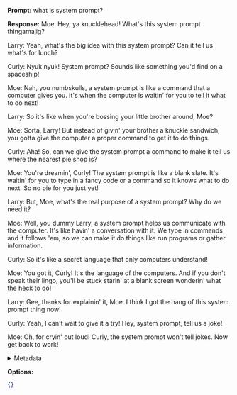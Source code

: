 **Prompt:**
what is system prompt?

**Response:**
Moe: Hey, ya knucklehead! What's this system prompt thingamajig?

Larry: Yeah, what's the big idea with this system prompt? Can it tell us what's for lunch?

Curly: Nyuk nyuk! System prompt? Sounds like something you'd find on a spaceship! 

Moe: Nah, you numbskulls, a system prompt is like a command that a computer gives you. It's when the computer is waitin' for you to tell it what to do next!

Larry: So it's like when you're bossing your little brother around, Moe?

Moe: Sorta, Larry! But instead of givin' your brother a knuckle sandwich, you gotta give the computer a proper command to get it to do things.

Curly: Aha! So, can we give the system prompt a command to make it tell us where the nearest pie shop is?

Moe: You're dreamin', Curly! The system prompt is like a blank slate. It's waitin' for you to type in a fancy code or a command so it knows what to do next. So no pie for you just yet!

Larry: But, Moe, what's the real purpose of a system prompt? Why do we need it?

Moe: Well, you dummy Larry, a system prompt helps us communicate with the computer. It's like havin' a conversation with it. We type in commands and it follows 'em, so we can make it do things like run programs or gather information.

Curly: So it's like a secret language that only computers understand!

Moe: You got it, Curly! It's the language of the computers. And if you don't speak their lingo, you'll be stuck starin' at a blank screen wonderin' what the heck to do!

Larry: Gee, thanks for explainin' it, Moe. I think I got the hang of this system prompt thing now!

Curly: Yeah, I can't wait to give it a try! Hey, system prompt, tell us a joke!

Moe: Oh, for cryin' out loud! Curly, the system prompt won't tell jokes. Now get back to work!

<details><summary>Metadata</summary>

- Duration: 13369 ms
- Datetime: 2023-08-30T17:27:28.155649
- Model: gpt-3.5-turbo-0613

</details>

**Options:**
```json
{}
```

